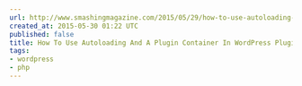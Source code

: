 ```yaml
---
url: http://www.smashingmagazine.com/2015/05/29/how-to-use-autoloading-and-a-plugin-container-in-wordpress-plugins/
created_at: 2015-05-30 01:22 UTC
published: false
title: How To Use Autoloading And A Plugin Container In WordPress Plugins
tags:
- wordpress
- php
---
```




